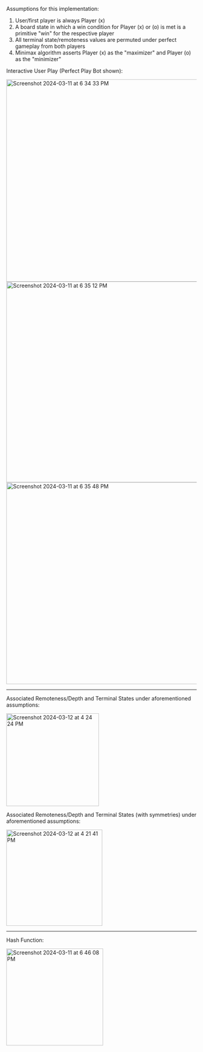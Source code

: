 Assumptions for this implementation: 
1. User/first player is always Player (x)
2. A board state in which a win condition for Player (x) or (o) is met is a primitive "win" for the respective player
3. All terminal state/remoteness values are permuted under perfect gameplay from both players
4. Minimax algorithm asserts Player (x) as the "maximizer" and Player (o) as the "minimizer"

Interactive User Play (Perfect Play Bot shown):

<img width="534" alt="Screenshot 2024-03-11 at 6 34 33 PM" src="https://github.com/asthary23/tic-tac-toe.py/assets/154309720/b6f2171b-5087-4bfd-ae1b-ade75903e686">
<img width="530" alt="Screenshot 2024-03-11 at 6 35 12 PM" src="https://github.com/asthary23/tic-tac-toe.py/assets/154309720/97cca371-e1fe-4b8b-ba75-2d4ca68b5469">
<img width="533" alt="Screenshot 2024-03-11 at 6 35 48 PM" src="https://github.com/asthary23/tic-tac-toe.py/assets/154309720/dc982ed2-640b-40ed-9702-1dbeb8b6edf9">

--------------

Associated Remoteness/Depth and Terminal States under aforementioned assumptions: 

<img width="245" alt="Screenshot 2024-03-12 at 4 24 24 PM" src="https://github.com/asthary23/tic-tac-toe.py/assets/154309720/6b7402a7-f229-47ee-9a2a-f6873e3fcaa4">

Associated Remoteness/Depth and Terminal States (with symmetries) under aforementioned assumptions: 

<img width="254" alt="Screenshot 2024-03-12 at 4 21 41 PM" src="https://github.com/asthary23/tic-tac-toe.py/assets/154309720/e68e6a46-ea40-4567-9c73-a2113907758d">

--------------

Hash Function: 

<img width="256" alt="Screenshot 2024-03-11 at 6 46 08 PM" src="https://github.com/asthary23/tic-tac-toe.py/assets/154309720/62a1e1ed-36fc-42de-8394-34dc42e2b54c">
